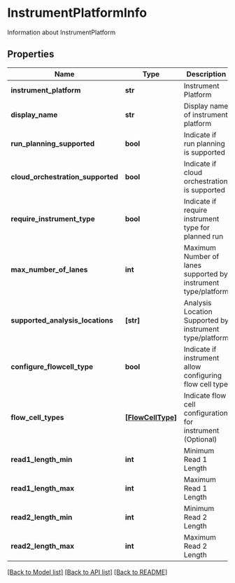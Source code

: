 # InstrumentPlatformInfo

Information about InstrumentPlatform

## Properties
Name | Type | Description | Notes
------------ | ------------- | ------------- | -------------
**instrument_platform** | **str** | Instrument Platform | [optional] 
**display_name** | **str** | Display name of instrument platform | [optional] 
**run_planning_supported** | **bool** | Indicate if run planning is supported | [optional] 
**cloud_orchestration_supported** | **bool** | Indicate if cloud orchestration is supported | [optional] 
**require_instrument_type** | **bool** | Indicate if require instrument type for planned run | [optional] 
**max_number_of_lanes** | **int** | Maximum Number of lanes supported by instrument type/platform | [optional] 
**supported_analysis_locations** | **[str]** | Analysis Location Supported by instrument type/platform | [optional] 
**configure_flowcell_type** | **bool** | Indicate if instrument allow configuring flow cell type | [optional] 
**flow_cell_types** | [**[FlowCellType]**](FlowCellType.md) | Indicate flow cell configuration for instrument (Optional) | [optional] 
**read1_length_min** | **int** | Minimum Read 1 Length | [optional] 
**read1_length_max** | **int** | Maximum Read 1 Length | [optional] 
**read2_length_min** | **int** | Minimum Read 2 Length | [optional] 
**read2_length_max** | **int** | Maximum Read 2 Length | [optional] 

[[Back to Model list]](../README.md#documentation-for-models) [[Back to API list]](../README.md#documentation-for-api-endpoints) [[Back to README]](../README.md)


